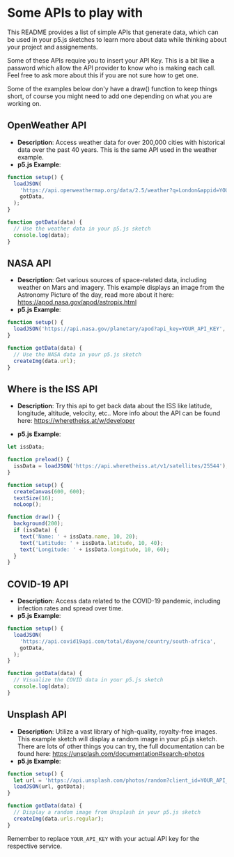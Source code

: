 # Some APIs to play with

This README provides a list of simple APIs that generate data, which can be used in your p5.js sketches to learn more about data while thinking about your project and assignements.

Some of these APIs require you to insert your API Key. This is a bit like a password which allow the API provider to know who is making each call. Feel free to ask more about this if you are not sure how to get one.

Some of the examples below don'y have a draw() function to keep things short, of course you might need to add one depending on what you are working on.

## OpenWeather API

- **Description**: Access weather data for over 200,000 cities with historical data over the past 40 years. This is the same API used in the weather example.
- **p5.js Example**:

```javascript
function setup() {
  loadJSON(
    'https://api.openweathermap.org/data/2.5/weather?q=London&appid=YOUR_API_KEY',
    gotData,
  );
}

function gotData(data) {
  // Use the weather data in your p5.js sketch
  console.log(data);
}
```

## NASA API

- **Description**: Get various sources of space-related data, including weather on Mars and imagery. This example displays an image from the Astronomy Picture of the day, read more about it here: https://apod.nasa.gov/apod/astropix.html
- **p5.js Example**:

```javascript
function setup() {
  loadJSON('https://api.nasa.gov/planetary/apod?api_key=YOUR_API_KEY', gotData);
}

function gotData(data) {
  // Use the NASA data in your p5.js sketch
  createImg(data.url);
}
```

## Where is the ISS API

- **Description**: Try this api to get back data about the ISS like latitude, longitude, altitude, velocity, etc.. More info about the API can be found here: https://wheretheiss.at/w/developer

- **p5.js Example**:

```javascript
let issData;

function preload() {
  issData = loadJSON('https://api.wheretheiss.at/v1/satellites/25544');
}

function setup() {
  createCanvas(600, 600);
  textSize(16);
  noLoop();

function draw() {
  background(200);
  if (issData) {
    text('Name: ' + issData.name, 10, 20);
    text('Latitude: ' + issData.latitude, 10, 40);
    text('Longitude: ' + issData.longitude, 10, 60);
  }
}

```

## COVID-19 API

- **Description**: Access data related to the COVID-19 pandemic, including infection rates and spread over time.
- **p5.js Example**:

```javascript
function setup() {
  loadJSON(
    'https://api.covid19api.com/total/dayone/country/south-africa',
    gotData,
  );
}

function gotData(data) {
  // Visualize the COVID data in your p5.js sketch
  console.log(data);
}
```

## Unsplash API

- **Description**: Utilize a vast library of high-quality, royalty-free images. This example sketch will display a random image in your p5.js sketch. There are lots of other things you can try, the full documentation can be found here: https://unsplash.com/documentation#search-photos
- **p5.js Example**:

```javascript
function setup() {
  let url = 'https://api.unsplash.com/photos/random?client_id=YOUR_API_KEY';
  loadJSON(url, gotData);
}

function gotData(data) {
  // Display a random image from Unsplash in your p5.js sketch
  createImg(data.urls.regular);
}
```

Remember to replace `YOUR_API_KEY` with your actual API key for the respective service.
